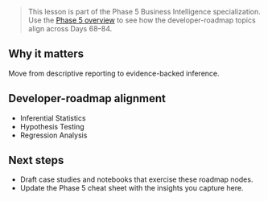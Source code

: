 > This lesson is part of the Phase 5 Business Intelligence specialization. Use the [Phase 5 overview](https://github.com/saint2706/Coding-For-MBA/blob/main/docs/bi-curriculum.md) to see how the developer-roadmap topics align across Days 68–84.

## Why it matters

Move from descriptive reporting to evidence-backed inference.

## Developer-roadmap alignment

- Inferential Statistics
- Hypothesis Testing
- Regression Analysis

## Next steps

- Draft case studies and notebooks that exercise these roadmap nodes.
- Update the Phase 5 cheat sheet with the insights you capture here.